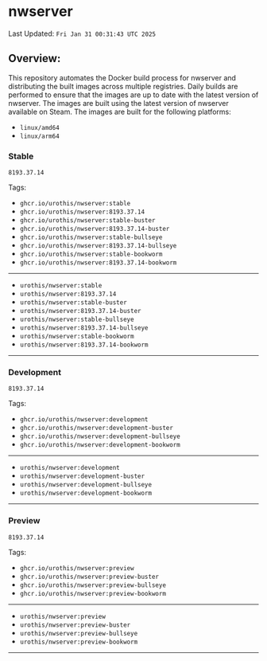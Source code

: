 # <b>nwserver</b>

Last Updated: `Fri Jan 31 00:31:43 UTC 2025`

## Overview:
This repository automates the Docker build process for nwserver and distributing the built images across multiple registries. Daily builds are performed to ensure that the images are up to date with the latest version of nwserver. The images are built using the latest version of nwserver available on Steam.
The images are built for the following platforms:

- `linux/amd64`
- `linux/arm64`

### Stable
`8193.37.14`

Tags: 

- `ghcr.io/urothis/nwserver:stable`
- `ghcr.io/urothis/nwserver:8193.37.14`
- `ghcr.io/urothis/nwserver:stable-buster`
- `ghcr.io/urothis/nwserver:8193.37.14-buster`
- `ghcr.io/urothis/nwserver:stable-bullseye`
- `ghcr.io/urothis/nwserver:8193.37.14-bullseye`
- `ghcr.io/urothis/nwserver:stable-bookworm`
- `ghcr.io/urothis/nwserver:8193.37.14-bookworm`
---
- `urothis/nwserver:stable`
- `urothis/nwserver:8193.37.14`
- `urothis/nwserver:stable-buster`
- `urothis/nwserver:8193.37.14-buster`
- `urothis/nwserver:stable-bullseye`
- `urothis/nwserver:8193.37.14-bullseye`
- `urothis/nwserver:stable-bookworm`
- `urothis/nwserver:8193.37.14-bookworm`
---

### Development
`8193.37.14`

Tags: 

- `ghcr.io/urothis/nwserver:development`
- `ghcr.io/urothis/nwserver:development-buster`
- `ghcr.io/urothis/nwserver:development-bullseye`
- `ghcr.io/urothis/nwserver:development-bookworm`
---
- `urothis/nwserver:development`
- `urothis/nwserver:development-buster`
- `urothis/nwserver:development-bullseye`
- `urothis/nwserver:development-bookworm`
---

### Preview
`8193.37.14`

Tags: 

- `ghcr.io/urothis/nwserver:preview`
- `ghcr.io/urothis/nwserver:preview-buster`
- `ghcr.io/urothis/nwserver:preview-bullseye`
- `ghcr.io/urothis/nwserver:preview-bookworm`
---
- `urothis/nwserver:preview`
- `urothis/nwserver:preview-buster`
- `urothis/nwserver:preview-bullseye`
- `urothis/nwserver:preview-bookworm`
---
